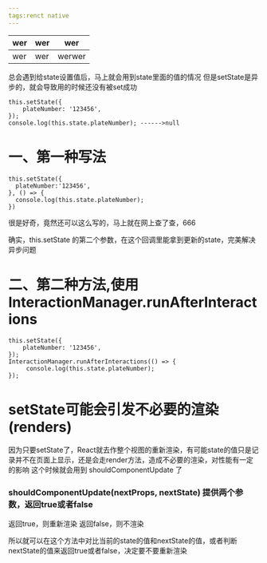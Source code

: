 ```yaml
---
tags:renct native
---
```


|wer|wer|wer|
|---|---|---|
|wer|wer|werwer|



总会遇到给state设置值后，马上就会用到state里面的值的情况
 但是setState是异步的，就会导致用的时候还没有被set成功

<!--more-->

```
this.setState({
    plateNumber: '123456',
});
console.log(this.state.plateNumber); ------>null
```



# 一、第一种写法

```
this.setState({
  plateNumber:'123456',
}, () => {
  console.log(this.state.plateNumber); 
})
```

很是好奇，竟然还可以这么写的，马上就在网上查了查，666

确实，this.setState 的第二个参数，在这个回调里能拿到更新的state，完美解决异步问题

# 二、第二种方法,使用  InteractionManager.runAfterInteractions

```
this.setState({
    plateNumber: '123456',
});
InteractionManager.runAfterInteractions(() => {
     console.log(this.state.plateNumber);
});
```

# setState可能会引发不必要的渲染(renders)

因为只要setState了，React就去作整个视图的重新渲染，有可能state的值只是记录并不在页面上显示，还是会走render方法，造成不必要的渲染，对性能有一定的影响
 这个时候就会用到 shouldComponentUpdate 了

### shouldComponentUpdate(nextProps, nextState) 提供两个参数，返回true或者false

返回true，则重新渲染
 返回false，则不渲染

所以就可以在这个方法中对比当前的state的值和nextState的值，或者判断nextState的值来返回true或者false，决定要不要重新渲染
